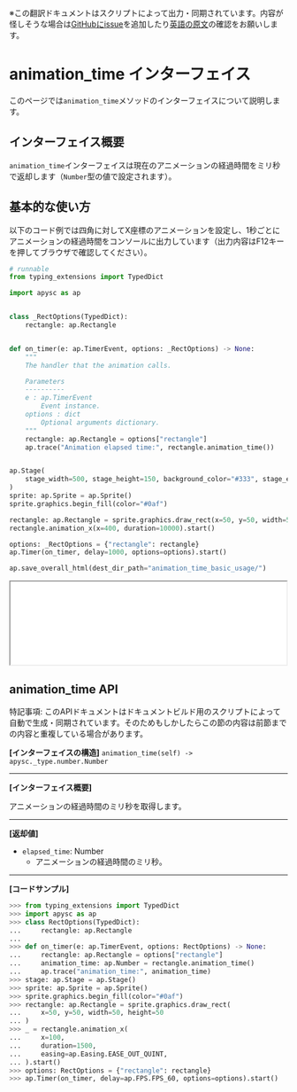<span class="inconspicuous-txt">※この翻訳ドキュメントはスクリプトによって出力・同期されています。内容が怪しそうな場合は<a href="https://github.com/simon-ritchie/apysc/issues" target="_blank">GitHubにissue</a>を追加したり[英語の原文](https://simon-ritchie.github.io/apysc/en/animation_time.html)の確認をお願いします。</span>

# animation_time インターフェイス

このページでは`animation_time`メソッドのインターフェイスについて説明します。

## インターフェイス概要

`animation_time`インターフェイスは現在のアニメーションの経過時間をミリ秒で返却します（`Number`型の値で設定されます）。

## 基本的な使い方

以下のコード例では四角に対してX座標のアニメーションを設定し、1秒ごとにアニメーションの経過時間をコンソールに出力しています（出力内容はF12キーを押してブラウザで確認してください）。

```py
# runnable
from typing_extensions import TypedDict

import apysc as ap


class _RectOptions(TypedDict):
    rectangle: ap.Rectangle


def on_timer(e: ap.TimerEvent, options: _RectOptions) -> None:
    """
    The handler that the animation calls.

    Parameters
    ----------
    e : ap.TimerEvent
        Event instance.
    options : dict
        Optional arguments dictionary.
    """
    rectangle: ap.Rectangle = options["rectangle"]
    ap.trace("Animation elapsed time:", rectangle.animation_time())


ap.Stage(
    stage_width=500, stage_height=150, background_color="#333", stage_elem_id="stage"
)
sprite: ap.Sprite = ap.Sprite()
sprite.graphics.begin_fill(color="#0af")

rectangle: ap.Rectangle = sprite.graphics.draw_rect(x=50, y=50, width=50, height=50)
rectangle.animation_x(x=400, duration=10000).start()

options: _RectOptions = {"rectangle": rectangle}
ap.Timer(on_timer, delay=1000, options=options).start()

ap.save_overall_html(dest_dir_path="animation_time_basic_usage/")
```

<iframe src="static/animation_time_basic_usage/index.html" width="500" height="150"></iframe>

## animation_time API

<span class="inconspicuous-txt">特記事項: このAPIドキュメントはドキュメントビルド用のスクリプトによって自動で生成・同期されています。そのためもしかしたらこの節の内容は前節までの内容と重複している場合があります。</span>

**[インターフェイスの構造]** `animation_time(self) -> apysc._type.number.Number`<hr>

**[インターフェイス概要]**

アニメーションの経過時間のミリ秒を取得します。<hr>

**[返却値]**

- `elapsed_time`: Number
  - アニメーションの経過時間のミリ秒。

<hr>

**[コードサンプル]**

```py
>>> from typing_extensions import TypedDict
>>> import apysc as ap
>>> class RectOptions(TypedDict):
...     rectangle: ap.Rectangle
...
>>> def on_timer(e: ap.TimerEvent, options: RectOptions) -> None:
...     rectangle: ap.Rectangle = options["rectangle"]
...     animation_time: ap.Number = rectangle.animation_time()
...     ap.trace("animation_time:", animation_time)
>>> stage: ap.Stage = ap.Stage()
>>> sprite: ap.Sprite = ap.Sprite()
>>> sprite.graphics.begin_fill(color="#0af")
>>> rectangle: ap.Rectangle = sprite.graphics.draw_rect(
...     x=50, y=50, width=50, height=50
... )
>>> _ = rectangle.animation_x(
...     x=100,
...     duration=1500,
...     easing=ap.Easing.EASE_OUT_QUINT,
... ).start()
>>> options: RectOptions = {"rectangle": rectangle}
>>> ap.Timer(on_timer, delay=ap.FPS.FPS_60, options=options).start()
```